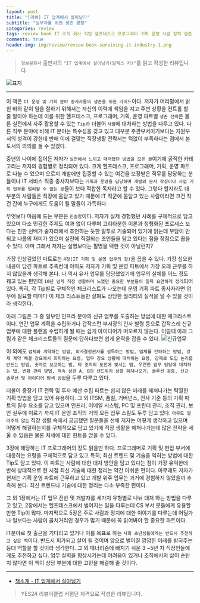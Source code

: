 ```yaml
---  
layout: post  
title: "[리뷰] IT 업계에서 살아남기"  
subtitle: "실무자를 위한 생존 경쟁"  
categories: review  
tags: review book IT 조직 회사 직업 헬프데스크 프로그래머 기획 운영 사람 정치 생존 전략    
comments: true  
header-img: img/review/review-book-surviving-it-industry-1.png
---  
```

  
> `정보문화사` 출판사의 `"IT 업계에서 살아남기(알렉스 저)"`를 읽고 작성한 리뷰입니다.  

![표지](https://theorydb.github.io/assets/img/review/review-book-surviving-it-industry-1.png)  

---

이 책은 `IT 운영 및 기획 분야 종사자들의 생존을 위한 가이드`이다. 저자가 머리말에서 밝힌 바와 같이 일을 잘하기 위해서는 자신의 이력에 책임을 지고 주변 상황을 컨트롤 할 줄 알아야 하는데 이를 위한 헬프데스크, 프로그래머, 기획, 운영 파트별 `생존 전략`은 물론 실전에서 자주 활용할 수 있는 `Tip`과 더불어 `사람`에 대처하는 방법을 다루고 있다. 다른 직무 분야에 비해 IT 분야는 특수성을 갖고 있고 대부분 주관부서이기보다는 지원부서의 성격이 강한데 반해 이에 걸맞는 직장생활 전략서는 턱없이 부족하다는 점에서 본 도서의 의의를 둘 수 있겠다.

중년의 나이에 접어든 저자가 `실전에서 느끼고 대처했던 방법을 모은 글`이기에 굵직한 카테고리는 저자의 경험별로 정리되어 있다. 크게 헬프데스크, 프로그래머, 기획, 운영 파트로 나눌 수 있으며 오로지 개발에만 집중할 수 있는 여건을 보장받은 직무를 담당하는 분들이나 IT 서비스 직종 종사자보다는 `기획과 운영을 담당하며 개발외 문서 작성이나 사업 기획 업무를 멀리할 수 없는 분`들이 보다 적합한 독자라고 할 수 있다. 그렇다 할지라도 대부분의 사람들은 직장에 몸담고 있기 때문에 IT 직군에 몸담고 있는 사람이라면 크건 작건 간에 누구에게도 도움이 될 말들이 가득하다. 

무엇보다 마음에 드는 부분은 `진솔함`이다. 저자가 실제 경험했던 사례를 구체적으로 담고 있으며 다소 민감한 주제도 여과 없이 다루며 고리타분한 이론과 정형화된 프로세스 보다는 친한 선배가 술자리에서 조언하는 듯한 말투로 기술되어 있기에 읽는데 부담이 안되고 나름의 재미가 있으며 실전에 직결되는 조언들을 담고 있다는 점을 장점으로 꼽을 수 있다. 아마 그래서 저자는 실명보다는 필명을 택한 것이 아닐런지?

가장 인상깊었던 파트로는 `4장(IT 기획 및 운영 업무의 장)`을 꼽을 수 있다. 가장 심오한 내공이 담긴 파트로 추측컨데 아마도 저자가 기획 및 운영 파트에서 가장 오래 근무를 하지 않았을까 생각해 본다. 나 역시 유사 업무를 담당했었기에 업무의 실체를 어느 정도 꿰고 있는 편인데 `10년 넘게 직장 생활하며 느꼈던 중요한 부분들이 일목 요연하게 정리`되어 있다. 특히, 각 Tip별로 구체적인 체크리스트가 나오는데 운영 기획 파트 종사자라면 업무에 필요할 때마다 이 체크 리스트들만 살펴도 상당한 퀄리티의 실적을 낼 수 있을 것이라 생각한다. 

아래 그림은 그 중 일부인 인프라 분야의 신규 업무를 도출하는 방법에 대한 체크리스트이다. 연간 업무 계획을 수립하거나 갑작스런 부서장의 인사 발령 등으로 갑작스레 신규 업무에 대한 플랜을 수립하게 될 때는 쉽게 아이디어가 떠오르지 않는다. 이럴때 아래 그림과 같은 체크리스트들의 질문에 답하다보면 쉽게 윤곽을 잡을 수 있다. 
![신규업무](https://theorydb.github.io/assets/img/review/review-book-surviving-it-industry-2.png)  

이 외에도 `업체와 계약하는 방법, 의사결정권자를 설득하는 방법, 업체를 간파하는 방법, 강제 계약 체결 강요에서 회피하는 요령, 업무 강요 상황에 대처하는 요령, 강제로 도입 논리를 만드는 방법, 숫자로 보고하는 법, 타 조직의 도전에 맞서는 법, 우연한 업무 담당에 대처하는 법, 변화 관리 방법, 직속 상관 A, B의 샌드위치 상황 헤쳐나오기, 솔루션 검증, 신규 솔루션 및 아이디어 탐색 방법`을 두루 다루고 있다. 

더불어 중장기 IT 전략 및 투자 예산 수립 파트는 쉽지 않은 미래를 헤쳐나가는 탁월한 기획 방법을 담고 있어 유용하다. 그 외 ITSM, 품질, 거버넌스, 전사 기준 등의 기획 파트의 필수 요소를 담고 있으며 인프라, 이메일 시스템, PC 및 프린터 관리, 조직 관리, 보안 실무에 이르기 까지 IT 운영 조직의 거의 모든 업무 스킬도 두루 담고 있다. `아무도 알려주지 않는` 직장 생활 속에서 궁금했던 질문들을 선배 저자는 어떻게 생각하고 있으며 어떻게 해결하는지를 구체적으로 담고 있기에 직장 생활을 헤쳐나가는데 많은 전략을 세울 수 있음은 물론 처세에 대한 힌트를 얻을 수 있다.

3장에 해당하는 IT 프로그래머의 장도 읽을만 하다. 프로그래머로 기획 및 현업 부서에 대응하는 요령을 구체적으로 담고 있고 특히, 최신 트렌드 및 기술을 익히는 방법에 대한 Tip도 담고 있다. 이 파트는 사람에 대한 대처 방안을 담고 있다는 점이 가장 유익한데 반해 상대적으로 현 시점 최신 기술에 대한 정리는 약간 아쉬운 편이다. 아무래도 저자가 현재는 기획 운영 파트에 근무하고 있고 개발 위주 업무는 과거에 경험하지 않았을까 추측해 본다. 최신 트렌드나 기술에 대한 정리는 다소 부족한 편이다.

그 외 1장에서는 IT 업무 전반 및 개발자를 세가지 유형별로 나눠 대처 하는 방법을 다루고 있고, 2장에서는 헬프데스크에서 벌어지는 일을 다루는데 CS 부서 분들에게 유용할만한 Tip이 많다. 마지막으로 5장은 주로 사람과 정치에 대한 이야기를 다루는데 어딜가나 일보다는 사람이 골치거리인 경우가 많기 때문에 꼭 읽어봐야 할 중요한 파트이다.

IT분야로 첫 출근을 기다리고 있거나 이를 목표로 하는 `사회 초년생들에게는 반드시 추천하고 싶은 책`이다. 반드시 피가되고 살이 될 것이며 앞으로 벌어질 깜깜한 미래를 밝혀주는 등대 역할을 할 것이라 생각한다. 그 외 매너리즘에 빠지기 쉬운 3 ~5년 차 직장인들에게도 추천하고 싶다. 업무 실력을 향상시키는데 어려움이 있거나 조직에서의 삶이 순탄치 않다면 이 책이 상당 부분에 대한 고민을 해결해 줄 것이다.

---

* [책소개 - IT 업계에서 살아남기](http://www.yes24.com/Product/Goods/99350583)

> YES24 리뷰어클럽 서평단 자격으로 작성한 리뷰입니다.